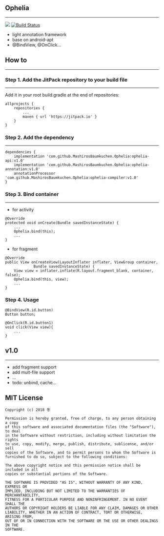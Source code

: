 ## Ophelia
-------
[![](https://jitpack.io/v/MashirosBaumkuchen/Ophelia.svg)](https://jitpack.io/#MashirosBaumkuchen/Ophelia) [![Build Status](https://travis-ci.org/MashirosBaumkuchen/Ophelia.svg?branch=master)](https://travis-ci.org/MashirosBaumkuchen/Ophelia)

* light annotation framework
* base on android-apt
* @BindView, @OnClick...

## How to
-------
### Step 1. Add the JitPack repository to your build file
-------
Add it in your root build.gradle at the end of repositories:
```
allprojects {
	repositories {
		...
		maven { url 'https://jitpack.io' }
	}
}
```

### Step 2. Add the dependency
-------
```
dependencies {
	implementation 'com.github.MashirosBaumkuchen.Ophelia:ophelia-api:v1.0'
	implementation 'com.github.MashirosBaumkuchen.Ophelia:ophelia-annotation:v1.0'
	annotationProcessor 'com.github.MashirosBaumkuchen.Ophelia:ophelia-compiler:v1.0'
}
```

### Step 3. Bind container
-------
* for activity
```	
@Override
protected void onCreate(Bundle savedInstanceState) {
	...
	Ophelia.bind(this);
	...
}
```

* for fragment
```
@Override
public View onCreateView(LayoutInflater inflater, ViewGroup container,
		     Bundle savedInstanceState) {
	View view = inflater.inflate(R.layout.fragment_blank, container, false);
	Ophelia.bind(this, view);
	...
}
```

### Step 4. Usage
```
@BindView(R.id.button)
Button button;

@OnClick(R.id.button1)
void click(View view){
	...
}
```

## v1.0
-------
* add fragment support
* add mult-file support
* ...
* todo: unbind, cache...


MIT License
-------

	Copyright (c) 2018 冬

	Permission is hereby granted, free of charge, to any person obtaining a copy
	of this software and associated documentation files (the "Software"), to deal
	in the Software without restriction, including without limitation the rights
	to use, copy, modify, merge, publish, distribute, sublicense, and/or sell
	copies of the Software, and to permit persons to whom the Software is
	furnished to do so, subject to the following conditions:

	The above copyright notice and this permission notice shall be included in all
	copies or substantial portions of the Software.

	THE SOFTWARE IS PROVIDED "AS IS", WITHOUT WARRANTY OF ANY KIND, EXPRESS OR
	IMPLIED, INCLUDING BUT NOT LIMITED TO THE WARRANTIES OF MERCHANTABILITY,
	FITNESS FOR A PARTICULAR PURPOSE AND NONINFRINGEMENT. IN NO EVENT SHALL THE
	AUTHORS OR COPYRIGHT HOLDERS BE LIABLE FOR ANY CLAIM, DAMAGES OR OTHER
	LIABILITY, WHETHER IN AN ACTION OF CONTRACT, TORT OR OTHERWISE, ARISING FROM,
	OUT OF OR IN CONNECTION WITH THE SOFTWARE OR THE USE OR OTHER DEALINGS IN THE
	SOFTWARE.
